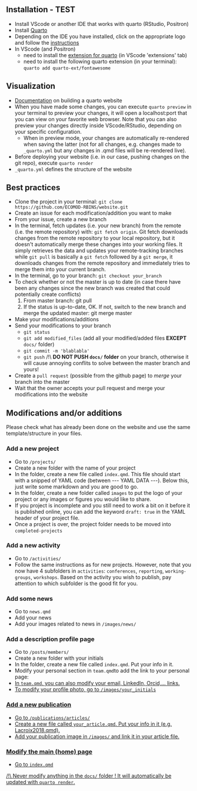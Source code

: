 ## Installation - TEST

- Install VScode or another IDE that works with quarto (RStudio, Positron)
- Install [Quarto](https://quarto.org/docs/download/index.html)
- Depending on the IDE you have installed, click on the appropriate logo and follow the [instructions](https://quarto.org/docs/get-started/)
- In VScode (and Positron)
  - need to install the [extension for quarto](https://marketplace.visualstudio.com/items?itemName=quarto.quarto) (in VScode 'extensions' tab)
  - need to install the following quarto extension (in your terminal): `quarto add quarto-ext/fontawesome`
 
## Visualization

- [Documentation](https://quarto.org/docs/websites/) on building a quarto website
- When you have made some changes, you can execute `quarto preview` in your terminal to preview your changes, it will open a localhost:port that you can view on your favorite web browser. Note that you can also preview your changes directly inside VScode/RStudio, depending on your specific configuration.
  - When in preview mode, your changes are automatically re-rendered when saving the latter (not for all changes, e.g. changes made to `_quarto.yml` but any changes in .qmd files will be re-rendered live). 
- Before deploying your website (i.e. in our case, pushing changes on the git repo), execute `quarto render`
- `_quarto.yml` defines the structure of the website

## Best practices

- Clone the project in your terminal: `git clone https://github.com/ECOMOD-RBINS/website.git`
- Create an issue for each modification/addition you want to make
- From your issue, create a new branch
- In the terminal, fetch updates (i.e. your new branch) from the remote (i.e. the remote repository) with: `git fetch origin`. Git fetch downloads changes from the remote repository to your local repository, but it doesn't automatically merge these changes into your working files. It simply retrieves the data and updates your remote-tracking branches while `git pull` is basically a `git fetch` followed by a `git merge`, it downloads changes from the remote repository and immediately tries to merge them into your current branch.
- In the terminal, go to your branch: `git checkout your_branch`
- To check whether or not the master is up to date
(in case there have been any changes since the new branch was created that could potentially create conflicts)
	1. From master branch: git pull
	2. If the status is up-to-date, OK. If not, switch to the new branch and merge the updated master: git merge master
- Make your modifications/additions
- Send your modifications to your branch
  - `git status`
  - `git add modified_files` (add all your modified/added files **EXCEPT** `docs/` folder)
  - `git commit -m 'blablabla'`
  - `git push` /!\ **DO NOT PUSH `docs/` folder** on your branch, otherwise it will cause annoying conflits to solve between the master branch and yours!
- Create a `pull request` (possible from the github page) to _merge_ your branch into the master
- Wait that the owner accepts your pull request and merge your modifications into the website

## Modifications and/or additions
Please check what has already been done on the website and use the same template/structure in your files.

### Add a new project
- Go to `/projects/` 
- Create a new folder with the name of your project
- In the folder, create a new file called `index.qmd`. This file should start with a snipped of YAML code (between --- YAML DATA ---). Below this, just write some markdown and you are good to go.
- In the folder, create a new folder called `images` to put the logo of your project or any images or figures you would like to share.
- If you project is incomplete and you still need to work a bit on it before it is published online, you can add the keyword `draft: true` in the YAML header of your project file.
- Once a project is over, the project folder needs to be moved into `completed-projects`

### Add a new activity
- Go to `/activities/` 
- Follow the same instructions as for new projects. However, note that you now have 4 subfolders in `activities`: `conferences`, `reporting`, `working-groups`, `workshops`. Based on the activity you wish to publish, pay attention to which subfolder is the good fit for you.

### Add some news
- Go to `news.qmd` 
- Add your news
- Add your images related to news in `/images/news/` 

### Add a description profile page
- Go to `/posts/members/` 
- Create a new folder with your initials
- In the folder, create a new file called `index.qmd`. Put your info in it.
- Modify your personal section in `team.qmd`to add the link to your personal page: <a href="/posts/members/your_initials">
- In `team.qmd`, you can also modify your email, LinkedIn, Orcid,... links.
- To modify your profile photo, go to `/images/your_initials`

### Add a new publication
- Go to `/publications/articles/` 
- Create a new file called `your_article.qmd`. Put your info in it (e.g. Lacroix2018.qmd).
- Add your publication image in `/images/` and link it in your article file.

### Modify the main (home) page
- Go to `index.qmd`

/!\ Never modify anything in the `docs/` folder ! It will automatically be updated with `quarto render`. 





